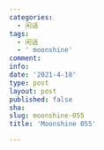 ```yaml
---
categories:
  - 闲话
tags:
  - 闲话
  - ' moonshine'
comment: 
info: 
date: '2021-4-18'
type: post
layout: post
published: false
sha: 
slug: moonshine-055
title: 'Moonshine 055'

---
```

